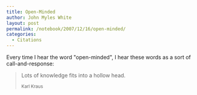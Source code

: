 ```yaml
---
title: Open-Minded
author: John Myles White
layout: post
permalink: /notebook/2007/12/16/open-minded/
categories:
  - Citations
---
```


Every time I hear the word "open-minded", I hear these words as a sort of call-and-response:

<blockquote>
<p>Lots of knowledge fits into a hollow head.</p>

<small>Karl Kraus</small>
</blockquote>
